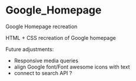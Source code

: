 # Google_Homepage
Google Homepage recreation



HTML + CSS recreation of Google homepage

Future adjustments:
- Responsive media queries 
- align Google font/Font awesome icons with text
- connect to search API ?
